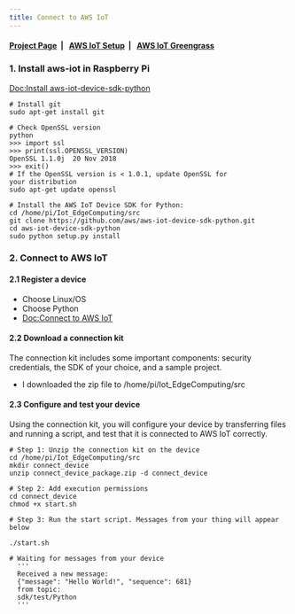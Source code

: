 ```yaml
---
title: Connect to AWS IoT
---
```



####  [Project Page](https://dujm.github.io/Iot_EdgeComputing/index)&nbsp;  | &nbsp;   [AWS IoT Setup](https://dujm.github.io/Iot_EdgeComputing/aws_iot)&nbsp;  | &nbsp;   [AWS IoT Greengrass](https://dujm.github.io/Iot_EdgeComputing/aws_greengrass)



### 1. Install aws-iot in Raspberry Pi
[Doc:Install aws-iot-device-sdk-python](https://docs.aws.amazon.com/greengrass/latest/developerguide/IoT-SDK.html)

```
# Install git
sudo apt-get install git

# Check OpenSSL version
python
>>> import ssl
>>> print(ssl.OPENSSL_VERSION)
OpenSSL 1.1.0j  20 Nov 2018
>>> exit()
# If the OpenSSL version is < 1.0.1, update OpenSSL for
your distribution
sudo apt-get update openssl

# Install the AWS IoT Device SDK for Python:
cd /home/pi/Iot_EdgeComputing/src
git clone https://github.com/aws/aws-iot-device-sdk-python.git
cd aws-iot-device-sdk-python
sudo python setup.py install

```
### 2. Connect to AWS IoT
#### 2.1 Register a device
  * Choose Linux/OS
  * Choose Python
  * [Doc:Connect to AWS IoT](https://eu-central-1.console.aws.amazon.com/iot/home?region=eu-central-1#/connectdevice/)


#### 2.2 Download a connection kit
The connection kit includes some important components: security credentials, the SDK of your choice, and a sample project.
  * I downloaded the zip file to /home/pi/Iot_EdgeComputing/src


#### 2.3 Configure and test your device
Using the connection kit, you will configure your device by transferring files and running a script, and test that it is connected to AWS IoT correctly.

```
# Step 1: Unzip the connection kit on the device
cd /home/pi/Iot_EdgeComputing/src
mkdir connect_device
unzip connect_device_package.zip -d connect_device

# Step 2: Add execution permissions
cd connect_device
chmod +x start.sh

# Step 3: Run the start script. Messages from your thing will appear below

./start.sh

# Waiting for messages from your device
  '''
  Received a new message:
  {"message": "Hello World!", "sequence": 681}
  from topic:
  sdk/test/Python
  '''


```
